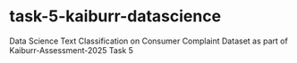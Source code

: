 # task-5-kaiburr-datascience
Data Science Text Classification on Consumer Complaint Dataset as part of Kaiburr-Assessment-2025 Task 5
